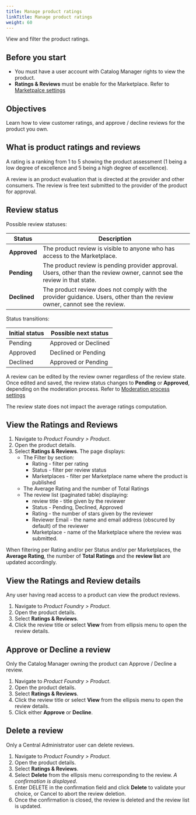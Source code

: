 ```yaml
---
title: Manage product ratings
linkTitle: Manage product ratings
weight: 60
---
```


View and filter the product ratings.

## Before you start

* You must have a user account with Catalog Manager rights to view the product.
* **Ratings & Reviews** must be enable for the Marketplace. Refer to [Marketpalce settings](/docs/manage_marketplace/customize_marketplace/marketplace_ratings_reviews)

## Objectives

Learn how to view customer ratings, and approve / decline reviews for the product you own.

## What is product ratings and reviews

A rating is a ranking from 1 to 5 showing the product assessment (1 being a low degree of excellence and 5 being a high degree of excellence).

A review is an product evaluation that is directed at the provider and other consumers. The review is free text submitted to the provider of the product for approval.

## Review status

Possible review statuses:

| Status        | Description                                                                |
|---------------|----------------------------------------------------------------------------|
| **Approved**  | The product review is visible to anyone who has access to the Marketplace. |
| **Pending**   | The product review is pending provider approval. Users, other than the review owner, cannot see the review in that state. |
| **Declined**  | The product review does not comply with the provider guidance. Users, other than the review owner, cannot see the review. |

Status transitions:

| Initial status | Possible next status |
|----------------|----------------------|
| Pending        | Approved or Declined |
| Approved       | Declined or Pending  |
| Declined       | Approved or Pending  |

A review can be edited by the review owner regardless of the review state. Once edited and saved, the review status changes to **Pending** or **Approved**, depending on the moderation process. Refer to [Moderation process settings](/docs/manage_marketplace/customize_marketplace/marketplace_ratings_reviews#enable-the-marketplace-ratings-and-reviews)

The review state does not impact the average ratings computation.

## View the Ratings and Reviews

1. Navigate to *Product Foundry > Product*.
2. Open the product details.
3. Select **Ratings & Reviews**. The page displays:
   * The Filter by section:
       * Rating - filter per rating
       * Status - filter per review status
       * Marketplaces - filter per Marketplace name where the product is published
   * The Average Rating and the number of Total Ratings
   * The review list (paginated table) displaying:
       * review title - title given by the reviewer
       * Status - Pending, Declined, Approved
       * Rating - the number of stars given by the reviewer
       * Reviewer Email - the name and email address (obscured by default) of the reviewer
       * Marketplace - name of the Marketplace where the review was submitted.

When filtering per Rating and/or per Status and/or per Marketplaces, the **Average Rating**, the number of **Total Ratings** and the **review list** are updated accordingly.

## View the Ratings and Review details

Any user having read access to a product can view the product reviews.

1. Navigate to *Product Foundry > Product*.
2. Open the product details.
3. Select **Ratings & Reviews**.
4. Click the review title or select **View** from from ellipsis menu to open the review details.

## Approve or Decline a review

Only the Catalog Manager owning the product can Approve / Decline a review.

1. Navigate to *Product Foundry > Product*.
2. Open the product details.
3. Select **Ratings & Reviews**.
4. Click the review title or select **View** from the ellipsis menu to open the review details.
5. Click either **Approve** or **Decline**.

## Delete a review

Only a Central Administrator user can delete reviews.

1. Navigate to *Product Foundry > Product*.
2. Open the product details.
3. Select **Ratings & Reviews**.
4. Select **Delete** from the ellipsis menu corresponding to the review. *A confirmation is displayed*.
5. Enter DELETE in the confirmation field and click **Delete** to validate your choice, or Cancel to abort the review deletion.
6. Once the confirmation is closed, the review is deleted and the review list is updated.
